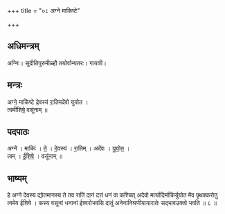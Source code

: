 +++
title = "०८ अग्ने माकिष्टे"

+++
## अधिमन्त्रम्
अग्निः। सुदीतिपुरुमीळ्हौ तयोर्वान्यतरः। गायत्री।

## मन्त्रः
अग्ने॒ माकि॑ष्टे दे॒वस्य॑ रा॒तिमदे॑वो युयोत ।  
त्वमी॑शिषे॒ वसू॑नाम् ॥

## पदपाठः
अग्ने॑ । माकिः॑ । ते॒ । दे॒वस्य॑ । रा॒तिम् । अदे॑वः । यु॒यो॒त॒ ।  
त्वम् । ई॒शि॒षे॒ । वसू॑नाम् ॥

## भाष्यम्
हे अग्ने देवस्य द्योतमानस्य ते तव रातिं दानं दत्तं धनं वा कश्चित् अदेवो मर्त्यादिर्माकिर्युयोत मैव पृथक्करोतु त्वमेव ईशिषे । कस्य वसूनां धनानां ईश्वरोभवसि दातुं अनेनानिश्रणीयायारातेः सद्भावउक्तो भवति ॥ ८ ॥